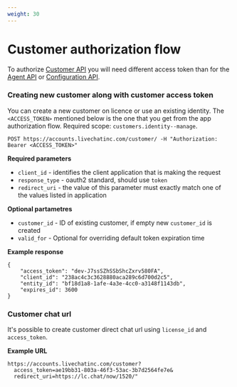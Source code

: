 ```yaml
---
weight: 30
---
```


# Customer authorization flow

To authorize [Customer API](/docs/customer-api/) you will need different access token than for the [Agent API](/docs/agent-api/) or [Configuration API](/docs/configuration-api).

### Creating new customer along with customer access token

You can create a new customer on licence or use an existing identity. The `<ACCESS_TOKEN>` mentioned below is the one that you get from the app authorization flow. Required scope: `customers.identity--manage`.

```
POST https://accounts.livechatinc.com/customer/ -H "Authorization: Bearer <ACCESS_TOKEN>"
```

**Required parameters**

* `client_id` - identifies the client application that is making the request 
* `response_type` - oauth2 standard, should use `token`
* `redirect_uri`  - the value of this parameter must exactly match one of the values listed in application 

**Optional partametres**

* `customer_id` - ID of existing customer, if empty new `customer_id` is created
* `valid_for` - Optional for overriding default token expiration time

**Example response**
```
{
    "access_token": "dev-J7ssSZhSSbShcZxrv580FA",
    "client_id": "238ac4c3c3628880aca289c6d700d2c5",
    "entity_id": "bf18d1a8-1afe-4a3e-4cc0-a3148f1143db",
    "expires_id": 3600
}
```

### Customer chat url

It's possible to create customer direct chat url using `license_id` and `access_token`.

**Example URL**
```
https://accounts.livechatinc.com/customer?
  access_token=ae19bb31-803a-46f3-53ac-3b7d2564fe7e&
  redirect_uri=https://lc.chat/now/1520/"
```